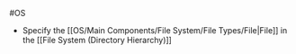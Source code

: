 #OS
- Specify the [[OS/Main Components/File System/File Types/File|File]] in the [[File System (Directory Hierarchy)]]